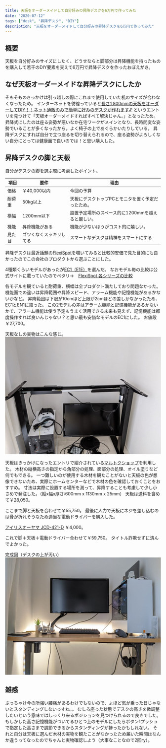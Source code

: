 ```yaml
---
title: 天板をオーダーメイドして自分好みの昇降デスクを6万円で作ってみた
date: "2020-07-12"
tags: ["desk", "昇降デスク", "DIY"]
description: "天板をオーダーメイドして自分好みの昇降デスクを6万円で作ってみた"
---
```


## 概要

天板を自分好みのサイズにしたく、どうせならと脚部分は昇降機能を持ったものを購入して若干のDIY要素を交えて6万円で昇降デスクを作ったおぼえがき。

## なぜ天板オーダーメイドな昇降デスクにしたか

そもそものきっかけは引っ越しの際にこれまで使用していた机のサイズが合わなくなったため。
インターネットを彷徨っていると[長さ1,800mmの天板をオーダーしてDIY！！ネット通販のみで簡単に好みのデスクが作れます♪](http://kansatsu.rojo.jp/diy_tenban/) というエントリを見つけて「天板オーダーメイドすればすべて解決じゃん。」となったため。
昇降式にしたのは座る姿勢が悪いなか在宅ワークがメインとなり、長時間変な姿勢でいることが多くなったから。よく椅子の上であぐらかいたりしている。
昇降デスクにすれば自分で立つ座るを切り替えられるので、座る姿勢がよろしくない自分にとっては健康面で良いのでは！と思い購入した。


## 昇降デスクの脚と天板
自分がデスクの脚を選ぶ際に考慮したポイント。

|項目|要件|理由|
|---|---|---|
|価格|￥40,000以内|今回の予算|
|耐荷重|50kg以上|天板にデスクトップPCとモニタを置く予定だったため。|
|横幅|1200mm以下|設置予定場所のスペース的に1200mmを超えると厳しい。|
|機能|昇降機能がある|機能が少ないほうがコスト的に嬉しい。|
|見た目|ゴツくなくスッキリしてる|スマートなデスクは精神をスマートにする|

昇降デスクは最近話題の[FlexiSpot](https://flexispot.jp)を覗いてみると比較的安価で見た目的にも良かったのでこの会社のプロダクトから選ぶことにした。

4種類くらいモデルがあったが[EC1（E1E）](https://flexispot.jp/height-adjustable-desks/frame-only/ec1-e1e.html)を選んだ。
なおモデル毎の比較は公式サイトに載っていたのでペタリ→　[FlexiSpot 各シリーズの比較](https://flexispot.jp/height-adjustable-desks/buyer-guide.html)

各モデルを観ていると耐荷重、横幅は全プロダクト満たしており問題なかった。
機能面での違いは昇降範囲や昇降スピード、アラーム機能や記憶機能があるかないかなど。
昇降範囲は下限が10cmほど上限が2cmほどの差しかなかったため、EC1とEN1に絞った。
この2モデルの差はアラーム機能と記憶機能があるかないかで、アラーム機能は使う予定もうまく活用できる未来も見えず、記憶機能は都度操作すれば良いんじゃない？と思い最も安価なモデルのEC1にした。
お値段￥27,700。

天板なしの実物はこんな感じ。
![組立前の昇降デスク（脚）](./rift-desk1.jpg "組立前の昇降デスク（脚）")

天板はきっかけになったエントリで紹介されている[マルトクショップ](https://shop.woodworks-marutoku.com/)を利用した。
木材の縦横高さの指定から角部分の処理、面部分の処理、オイル塗りなど何でもできる。
一つ難しいのが使用する木材を観たことがないと天板の色が想像できないため、実際にホームセンターなどで木材の色を確認しておくことをおすすめ。
寸法は実際に設置する場所を測って、昇降することも考慮して少し小さめで発注した。（縦x幅x厚さ:600mm x 1130mm x 25mm）
天板は送料を含めて￥28,050。

ここまで脚と天板を合わせて￥55,750。
最後に人力で天板にネジを差し込むのは骨が折れそうなため適当な電動ドライバーを購入した。

[アイリスオーヤマ JCD-421-D](https://www.yodobashi.com/product/100000001004245850/)
￥4,000。

これで脚＋天板＋電動ドライバー合わせて￥59,750。
タイトル詐欺せずに済んでよかった。

完成図（デスクの上が汚い）
![電動昇降デスク](./rift-desk2.jpg "電動昇降デスク")

## 雑感

ぶっちゃけ今の所強い腰痛があるわけでもないので、よほど気が乗った日じゃないとスタンディングしないっすね。。
むしろ座った状態でデスクの高さを微調整したいという意味ではしっくり来るポジションを見つけられるので良きでした。
もしかした高さ記憶機能がついてるひとつ上のモデルにしたらボタン1プッシュで指定した高さまで調節できるからスタンディングが捗ったかもしれない。
それと自分は天板に選んだ木材の実物を観たことがなかったため届いた瞬間はなんか違うってなったのでちゃんと実物確認しよう（大事なことなので2回ry）。

